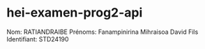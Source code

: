 # hei-examen-prog2-api 
Nom: RATIANDRAIBE 
Prénoms: Fanampinirina Mihraisoa David Fils
Identifiant: STD24190

